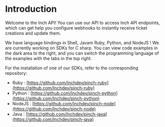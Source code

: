 # Introduction

Welcome to the Inch API! You can use our API to access Inch API endpoints, which can get help you configure webhooks to instantly receive ticket creations and update them.

We have language bindings in Shell, Javam Ruby, Python, and NodeJS ! We are currently working on SDKs for C sharp. You can view code examples in the dark area to the right, and you can switch the programming language of the examples with the tabs in the top right.

For the installation of one of our SDKs, refer to the corresponding repository:

- Ruby : [https://github.com/Inchdev/pinch-ruby](https://github.com/Inchdev/pinch-ruby)
- Python : [https://github.com/Inchdev/pinch-python](https://github.com/Inchdev/pinch-python)
- NodeJS : [https://github.com/Inchdev/pinch-node](https://github.com/Inchdev/pinch-node)
- Java : [https://github.com/Inchdev/pinch-java](https://github.com/Inchdev/pinch-java)
